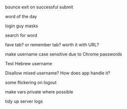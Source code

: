 bounce exit on successful submit

word of the day

login guy masks

search for word

fave tab? or remember tab? worth it with URL?

make username case sensitive due to Chrome passwords

Test Hebrew username

Disallow mixed username? How does app handle it?

some flickering on logout

make vars private where possible

tidy up server logs


